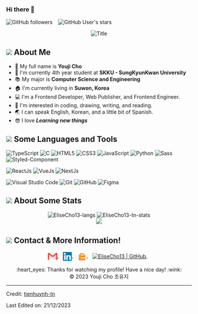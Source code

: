 ### Hi there 👋
<img alt="GitHub followers" src="https://img.shields.io/github/followers/EliseCho13?style=social"> &nbsp;&nbsp; <img alt="GitHub User's stars" src="https://img.shields.io/github/stars/EliseCho13?style=social"> <!--&nbsp;&nbsp; <img alt="EliseCho13 | Count Views" src="https://enemo786q3svfle.m.pipedream.net" />-->

<div align="center">
  <img src="https://readme-typing-svg.herokuapp.com?font=Architects+Daughter&color=%2338C2FF&size=50&center=true&vCenter=true&height=60&width=600&lines=Heyyy!+I'm+Youji+Cho+%3C3;Welcome+to+my+profile!" alt="Title"></img>
</div>


## <img src="https://raw.githubusercontent.com/nixin72/nixin72/master/wave.gif" width="50px"></img> About Me

- :memo: My full name is **Youji Cho**
- :school: I'm currently 4th year student at **SKKU - SungKyunKwan University**
- :books: My major is **Computer Science and Engineering**
- :house: I'm currently living in **Suwon, Korea**
- :computer: I'm a Frontend Developer, Web Publisher, and Frontend Engineer.
- :monocle_face: I'm interested in coding, drawing, writing, and reading.
- :earth_asia: I can speak English, Korean, and a little bit of Spanish.
- :sunglasses: I love ***Learning new things***
<!--<img src="https://i.pinimg.com/originals/df/1a/ff/df1aff8395678d11b99b575f0e3b19d5.gif" width="400" align="right"/>-->

## <img src="https://media2.giphy.com/media/QssGEmpkyEOhBCb7e1/giphy.gif?cid=ecf05e47a0n3gi1bfqntqmob8g9aid1oyj2wr3ds3mg700bl&rid=giphy.gif" width="50px"> Some Languages and Tools
![TypeScript](https://img.shields.io/badge/typescript-blue.svg?style=for-the-badge&logo=typescript&logoColor=white) ![C](https://img.shields.io/badge/c-%2300599C.svg?style=for-the-badge&logo=c&logoColor=white) ![HTML5](https://img.shields.io/badge/html5-%23E34F26.svg?style=for-the-badge&logo=html5&logoColor=white) ![CSS3](https://img.shields.io/badge/css3-%231572B6.svg?style=for-the-badge&logo=css3&logoColor=white) ![JavaScript](https://img.shields.io/badge/javascript-%23323330.svg?style=for-the-badge&logo=javascript&logoColor=%23F7DF1E) ![Python](https://img.shields.io/badge/python-%23000000.svg?style=for-the-badge&logo=python&logoColor=white) ![Sass](https://img.shields.io/badge/sass-cc6699.svg?style=for-the-badge&logo=sass&logoColor=white) ![Styled-Component](https://img.shields.io/badge/styledComponent-pink.svg?style=for-the-badge&logo=styled-component&logoColor=white)

![ReactJs](https://img.shields.io/badge/React-61DBFB.svg?style=for-the-badge&logo=react&logoColor=1C2C4C) ![VueJs](https://img.shields.io/badge/Vue-42B883.svg?style=for-the-badge&logo=vue&logoColor=35495E) ![NextJs](https://img.shields.io/badge/NextJS-black.svg?style=for-the-badge&logo=next&logoColor=white)

![Visual Studio Code](https://img.shields.io/badge/Visual%20Studio%20Code-0078d7.svg?style=for-the-badge&logo=visual-studio-code&logoColor=white) ![Git](https://img.shields.io/badge/git-%23F05033.svg?style=for-the-badge&logo=git&logoColor=white) ![GitHub](https://img.shields.io/badge/github-%23121011.svg?style=for-the-badge&logo=github&logoColor=white) ![Figma](https://img.shields.io/badge/Microsoft%20SQL%20Sever-CC2927?style=for-the-badge&logo=microsoft%20sql%20server&logoColor=white) 

## <img src="https://media0.giphy.com/media/cNZqrH5IzOG0xrlWks/giphy.gif?cid=ecf05e47map255q427en9uprqc1sb0unjq5k4fnqg5pmhhs4&rid=giphy.gif&ct=s" width="50px"> About Some Stats
<div align="center">
<img height="150em" padding="2em" src="https://github-readme-stats.vercel.app/api/top-langs/?username=EliseCho13&layout=compact&show_icon=true&theme=algolia&exclude_repo=EliseCho13.github.io" alt="EliseCho13-langs"/>
<img height="150em" padding="2em" src="https://github-readme-stats.vercel.app/api/?username=EliseCho13&layout=compact&show_icon=true&theme=algolia" alt="EliseCho13-tn-stats"/>
</div>
<div align="center">
  <img src="http://github-readme-streak-stats.herokuapp.com?user=EliseCho13&theme=algolia&background=0d1117&hide_border=true" />
  <!--<img src="https://activity-graph.herokuapp.com/graph?username=EliseCho13&theme=react-dark"/>-->
</div>

## <img src='https://raw.githubusercontent.com/ShahriarShafin/ShahriarShafin/main/Assets/handshake.gif' width="80px"> Contact & More Information!
<p align="center">
  <a href="mailto:youjicho@g.skku.edu" >
    <img align="center" alt="EliseCho13 | Gmail" width="26px" src="https://github.com/SatYu26/SatYu26/blob/master/Assets/Gmail.svg" />
  </a> &nbsp;&nbsp;
  
  <a href="https://www.linkedin.com/in/%EC%9C%A0%EC%A7%80-%EC%A1%B0-ba82b6298/" target="_blank">
    <img align="center" alt="EliseCho13 | Linkedin" width="24px" src="https://github.com/SatYu26/SatYu26/blob/master/Assets/Linkedin.svg" />
  </a> &nbsp;&nbsp;
  
  <a href="https://youjicho.netlify.app/" target="_blank">
      <img align="center" alt="EliseCho13 | Portfolio" width="24px" src="https://github.com/EliseCho13/EliseCho13/blob/main/logo.png" />
  </a> &nbsp;&nbsp;
  
  <a href="https://profile-summary-for-github.herokuapp.com/user/EliseCho13" target="_blank">
    <img align="center" alt="EliseCho13 | GitHub" width="26px" src="https://upload.wikimedia.org/wikipedia/commons/thumb/a/ae/Github-desktop-logo-symbol.svg/1024px-Github-desktop-logo-symbol.svg.png" />
  </a> &nbsp;&nbsp;
  
<!--  <a href="https://www.instagram.com/_huynh.tien.5536_/" target="_blank">
    <img align="center" alt="EliseCho13 | Instagram" width="24px" src="https://github.com/SatYu26/SatYu26/blob/master/Assets/Instagram.svg" />
  </a> &nbsp;&nbsp;-->
<p> 

<div align="center">
  :heart_eyes: Thanks for watching my profile! Have a nice day! :wink: <br/>
  &copy; 2023 Youji Cho 조유지
</div>

------

Credit: [tienhuynh-tn](https://github.com/tienhuynh-tn)

Last Edited on: 21/12/2023

<!--
**EliseCho13/EliseCho13** is a ✨ _special_ ✨ repository because its `README.md` (this file) appears on your GitHub profile.

Here are some ideas to get you started:

- 🔭 I’m currently working on ...
- 🌱 I’m currently learning ...
- 👯 I’m looking to collaborate on ...
- 🤔 I’m looking for help with ...
- 💬 Ask me about ...
- 📫 How to reach me: ...
- 😄 Pronouns: ...
- ⚡ Fun fact: ...
-->
